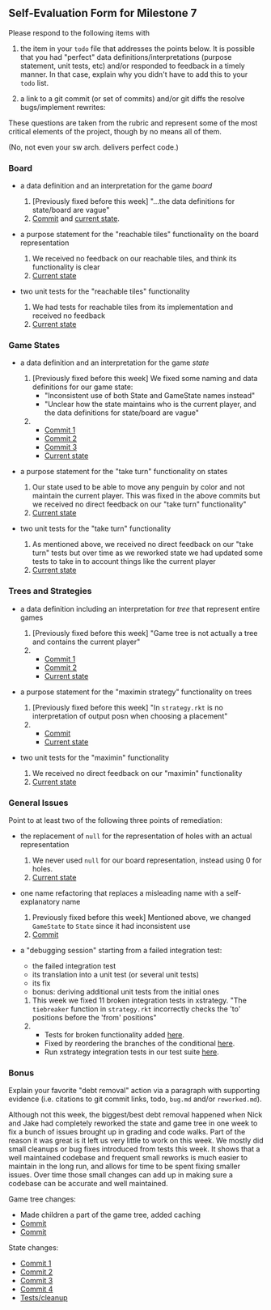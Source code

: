 ## Self-Evaluation Form for Milestone 7

Please respond to the following items with

1. the item in your `todo` file that addresses the points below.
    It is possible that you had "perfect" data definitions/interpretations
    (purpose statement, unit tests, etc) and/or responded to feedback in a 
    timely manner. In that case, explain why you didn't have to add this to
    your `todo` list.

2. a link to a git commit (or set of commits) and/or git diffs the resolve
   bugs/implement rewrites:

These questions are taken from the rubric and represent some of the most
critical elements of the project, though by no means all of them.

(No, not even your sw arch. delivers perfect code.)

### Board

- a data definition and an interpretation for the game _board_

  1. [Previously fixed before this week] "...the data definitions for state/board are vague"
  2. [Commit](https://github.ccs.neu.edu/CS4500-F20/kilgore/commit/5e1a29c4a87e1bd042a61c452fa8958f55a080dc) and [current state](https://github.ccs.neu.edu/CS4500-F20/kilgore/blob/c376d687837679c9ba0f54c5ebc01a495858daba/Fish/Common/board.rkt#L39-L73).

- a purpose statement for the "reachable tiles" functionality on the board representation

  1. We received no feedback on our reachable tiles, and think its functionality is clear
  2. [Current state](https://github.ccs.neu.edu/CS4500-F20/kilgore/blob/c376d687837679c9ba0f54c5ebc01a495858daba/Fish/Common/board.rkt#L140-L141)

- two unit tests for the "reachable tiles" functionality

  1. We had tests for reachable tiles from its implementation and received no feedback
  2. [Current state](https://github.ccs.neu.edu/CS4500-F20/kilgore/blob/c376d687837679c9ba0f54c5ebc01a495858daba/Fish/Common/board.rkt#L334-L354)

### Game States

- a data definition and an interpretation for the game _state_

  1. [Previously fixed before this week] We fixed some naming and data definitions for our game state:
     - "Inconsistent use of both State and GameState names instead"
     - "Unclear how the state maintains who is the current player, and the data definitions for state/board are vague"
  2. - [Commit 1](https://github.ccs.neu.edu/CS4500-F20/kilgore/commit/ec21879451f4a995ea0e1e13f951256517fbae05#diff-f03a4e8df557e1ea0e5e533ec074eea4)
     - [Commit 2](https://github.ccs.neu.edu/CS4500-F20/kilgore/commit/b7dbaebd545d639e35bee2be9b6cc00cfddfde40)
     - [Commit 3](https://github.ccs.neu.edu/CS4500-F20/kilgore/commit/5e1a29c4a87e1bd042a61c452fa8958f55a080dc)
     - [Current state](https://github.ccs.neu.edu/CS4500-F20/kilgore/blob/c376d687837679c9ba0f54c5ebc01a495858daba/Fish/Common/state.rkt#L48-L88)

- a purpose statement for the "take turn" functionality on states

  1. Our state used to be able to move any penguin by color and not maintain the current player. This was fixed in the above commits but we received no direct feedback on our "take turn" functionality"
  2. [Current state](https://github.ccs.neu.edu/CS4500-F20/kilgore/blob/c376d687837679c9ba0f54c5ebc01a495858daba/Fish/Common/state.rkt#L117-L131)

- two unit tests for the "take turn" functionality

  1. As mentioned above, we received no direct feedback on our "take turn" tests but over time as we reworked state we had updated some tests to take in to account things like the current player
  2. [Current state](https://github.ccs.neu.edu/CS4500-F20/kilgore/blob/c376d687837679c9ba0f54c5ebc01a495858daba/Fish/Common/state.rkt#L301-L320)

### Trees and Strategies

- a data definition including an interpretation for _tree_ that represent entire games

  1. [Previously fixed before this week] "Game tree is not actually a tree and contains the current player"
  2. - [Commit 1](https://github.ccs.neu.edu/CS4500-F20/kilgore/commit/6bcf17a91c55217ada306089400edaecc7bfe4c6)
     - [Commit 2](https://github.ccs.neu.edu/CS4500-F20/kilgore/commit/2a90f4b843a8f357f55221e52fb5af1443742a1a)
     - [Current state](https://github.ccs.neu.edu/CS4500-F20/kilgore/blob/c376d687837679c9ba0f54c5ebc01a495858daba/Fish/Common/game-tree.rkt#L29-L50)

- a purpose statement for the "maximin strategy" functionality on trees

  1. [Previously fixed before this week] "In `strategy.rkt` is no interpretation of output posn when choosing a placement"
  2. - [Commit](https://github.ccs.neu.edu/CS4500-F20/kilgore/commit/36840efd08c64afb568d39b9b472391d2e54b3e0)
     - [Current state](https://github.ccs.neu.edu/CS4500-F20/kilgore/blob/c376d687837679c9ba0f54c5ebc01a495858daba/Fish/Player/strategy.rkt#L40-L41)

- two unit tests for the "maximin" functionality

  1. We received no direct feedback on our "maximin" functionality
  2. [Current state](https://github.ccs.neu.edu/CS4500-F20/kilgore/blob/c376d687837679c9ba0f54c5ebc01a495858daba/Fish/Player/strategy.rkt#L161-L168)

### General Issues

Point to at least two of the following three points of remediation:

- the replacement of `null` for the representation of holes with an actual representation

  1. We never used `null` for our board representation, instead using 0 for holes.
  2. [Current state](https://github.ccs.neu.edu/CS4500-F20/kilgore/blob/c376d687837679c9ba0f54c5ebc01a495858daba/Fish/Common/tile.rkt#L53-L55)

- one name refactoring that replaces a misleading name with a self-explanatory name

  1. Previously fixed before this week] Mentioned above, we changed `GameState` to `State` since it had inconsistent use
  2. [Commit](https://github.ccs.neu.edu/CS4500-F20/kilgore/commit/ec21879451f4a995ea0e1e13f951256517fbae05#diff-f03a4e8df557e1ea0e5e533ec074eea4)

- a "debugging session" starting from a failed integration test:
  - the failed integration test
  - its translation into a unit test (or several unit tests)
  - its fix
  - bonus: deriving additional unit tests from the initial ones

  1. This week we fixed 11 broken integration tests in xstrategy. "The `tiebreaker` function in `strategy.rkt` incorrectly checks the 'to' positions before the 'from' positions"
  2. - Tests for broken functionality added [here](https://github.ccs.neu.edu/CS4500-F20/kilgore/commit/633e735e62c837f87384a2f09c64af931e58d22d).
     - Fixed by reordering the branches of the conditional [here](https://github.ccs.neu.edu/CS4500-F20/kilgore/commit/81bc09c7b9006a993fc60756d3144dd4ef408dd2).
     - Run xstrategy integration tests in our test suite [here](https://github.ccs.neu.edu/CS4500-F20/kilgore/commit/e47e35cc71c2ed3290886890b0987e0e4d3af3b1).

### Bonus

Explain your favorite "debt removal" action via a paragraph with
supporting evidence (i.e. citations to git commit links, todo, `bug.md`
and/or `reworked.md`).

Although not this week, the biggest/best debt removal happened when Nick and Jake had
completely reworked the state and game tree in one week to fix a bunch of issues brought
up in grading and code walks. Part of the reason it was great is it left us very little
to work on this week. We mostly did small cleanups or bug fixes introduced from tests
this week. It shows that a well maintained codebase and frequent small reworks is much
easier to maintain in the long run, and allows for time to be spent fixing smaller
issues. Over time those small changes can add up in making sure a codebase can be
accurate and well maintained.

Game tree changes:
- Made children a part of the game tree, added caching
- [Commit](https://github.ccs.neu.edu/CS4500-F20/kilgore/commit/6bcf17a91c55217ada306089400edaecc7bfe4c6)
- [Commit](https://github.ccs.neu.edu/CS4500-F20/kilgore/commit/2a90f4b843a8f357f55221e52fb5af1443742a1a)

State changes:
- [Commit 1](https://github.ccs.neu.edu/CS4500-F20/kilgore/commit/ac6b466085e184979f02f6fb19c0dd8a5e36906c)
- [Commit 2](https://github.ccs.neu.edu/CS4500-F20/kilgore/commit/edc88ac1886f32c8373c72d822c552c3b7bf6f80)
- [Commit 3](https://github.ccs.neu.edu/CS4500-F20/kilgore/commit/028ef15d290f8ac3efd1d12311feb090e317687f)
- [Commit 4](https://github.ccs.neu.edu/CS4500-F20/kilgore/commit/dafca5fdb109bde755296f8a13260f45dd23eed2)
- [Tests/cleanup](https://github.ccs.neu.edu/CS4500-F20/kilgore/commit/b688d7f21da19ec2c613405d0e4fab96858c8da8)
